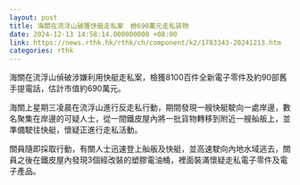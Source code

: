 ```yaml
---
layout: post
title: 海關在流浮山破獲快艇走私案　檢690萬元走私貨物
date: 2024-12-13 14:58:14.000000000 +08:00
link: https://news.rthk.hk/rthk/ch/component/k2/1783343-20241213.htm
categories: rthk
---
```


海關在流浮山偵破涉嫌利用快艇走私案，檢獲8100百件全新電子零件及約90部舊手提電話，估計市值約690萬元。

海關上星期三凌晨在流浮山進行反走私行動，期間發現一艘快艇駛向一處岸邊，數名聚集在岸邊的可疑人士，從一間鐵皮屋內將一批貨物轉移到附近一艘舢舨上，並準備駛往快艇，懷疑正進行走私活動。

關員隨即採取行動，有關人士迅速登上舢舨及快艇，並高速駛向內地水域逃去，關員之後在鐵皮屋內發現3個經改裝的塑膠電油桶，裡面裝滿懷疑走私電子零件及電子產品。
